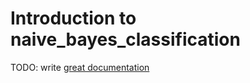 # Introduction to naive_bayes_classification

TODO: write [great documentation](http://jacobian.org/writing/what-to-write/)
